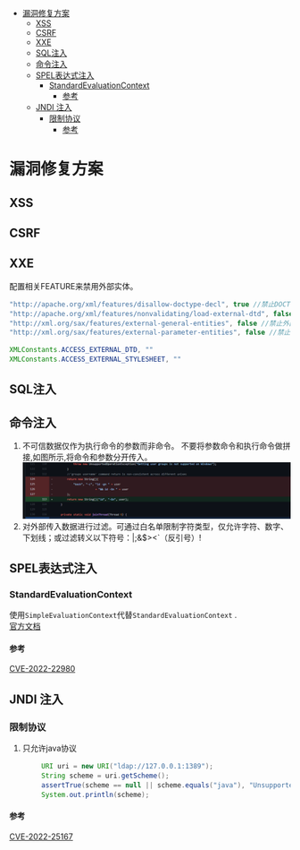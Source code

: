 - [漏洞修复方案](#漏洞修复方案)
  - [XSS](#xss)
  - [CSRF](#csrf)
  - [XXE](#xxe)
  - [SQL注入](#sql注入)
  - [命令注入](#命令注入)
  - [SPEL表达式注入](#spel表达式注入)
    - [StandardEvaluationContext](#standardevaluationcontext)
      - [参考](#参考)
  - [JNDI 注入](#jndi-注入)
    - [限制协议](#限制协议)
      - [参考](#参考-1)
# 漏洞修复方案
## XSS
## CSRF
## XXE
配置相关FEATURE来禁用外部实体。
```java
"http://apache.org/xml/features/disallow-doctype-decl", true //禁止DOCTYPE 声明
"http://apache.org/xml/features/nonvalidating/load-external-dtd", false //禁止导入外部dtd文件
"http://xml.org/sax/features/external-general-entities", false //禁止外部普通实体
"http://xml.org/sax/features/external-parameter-entities", false //禁止外部参数实体
```
```java
XMLConstants.ACCESS_EXTERNAL_DTD, ""
XMLConstants.ACCESS_EXTERNAL_STYLESHEET, ""
```
## SQL注入
## 命令注入
1. 不可信数据仅作为执行命令的参数而非命令。
不要将参数命令和执行命令做拼接,如图所示,将命令和参数分开传入。
![](1.png)
2. 对外部传入数据进行过滤。可通过白名单限制字符类型，仅允许字符、数字、下划线；或过滤转义以下符号：|;&$><`（反引号）!
## SPEL表达式注入
### StandardEvaluationContext
使用`SimpleEvaluationContext`代替`StandardEvaluationContext` .  
[官方文档](https://docs.spring.io/spring-framework/docs/5.0.6.RELEASE/javadoc-api/org/springframework/expression/spel/support/SimpleEvaluationContext.html)  
#### 参考
[CVE-2022-22980](https://github.com/spring-projects/spring-data-mongodb/commit/5e241c6ea55939c9587fad5058a07d7b3f0ccbd3)
## JNDI 注入
### 限制协议
1. 只允许java协议
```java
        URI uri = new URI("ldap://127.0.0.1:1389");
        String scheme = uri.getScheme();
        assertTrue(scheme == null || scheme.equals("java"), "Unsupported JNDI URI: ");
        System.out.println(scheme);
```  
#### 参考  
[CVE-2022-25167](https://github.com/apache/flume/commit/dafb26c)  
